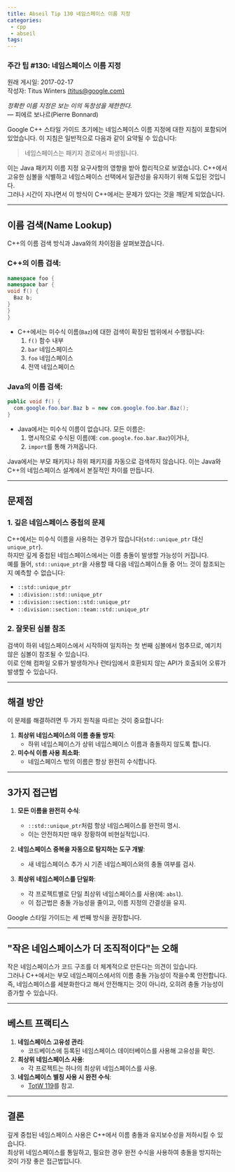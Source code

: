 ```yaml
---
title: Abseil Tip 130 네임스페이스 이름 지정
categories:
 - cpp
 - abseil
tags:
---
```


### 주간 팁 #130: 네임스페이스 이름 지정

원래 게시일: 2017-02-17  
작성자: Titus Winters [(titus@google.com)](mailto:titus@google.com)

*정확한 이름 지정은 보는 이의 독창성을 제한한다.*  
— 피에르 보나르(Pierre Bonnard)

Google C++ 스타일 가이드 초기에는 네임스페이스 이름 지정에 대한 지침이 포함되어 있었습니다. 이 지침은 일반적으로 다음과 같이 요약될 수 있습니다:

> 네임스페이스는 패키지 경로에서 파생됩니다.

이는 Java 패키지 이름 지정 요구사항의 영향을 받아 합리적으로 보였습니다. C++에서 고유한 심볼을 식별하고 네임스페이스 선택에서 일관성을 유지하기 위해 도입된 것입니다.  
그러나 시간이 지나면서 이 방식이 C++에서는 문제가 있다는 것을 깨닫게 되었습니다.

---

## **이름 검색(Name Lookup)**

C++의 이름 검색 방식과 Java와의 차이점을 살펴보겠습니다.

### C++의 이름 검색:

```cpp
namespace foo {
namespace bar {
void f() {
  Baz b;
}
}
}
```

- C++에서는 미수식 이름(`Baz`)에 대한 검색이 확장된 범위에서 수행됩니다:
  1. `f()` 함수 내부
  2. `bar` 네임스페이스
  3. `foo` 네임스페이스
  4. 전역 네임스페이스

### Java의 이름 검색:

```java
public void f() {
  com.google.foo.bar.Baz b = new com.google.foo.bar.Baz();
}
```

- Java에서는 미수식 이름이 없습니다. 모든 이름은:
  1. 명시적으로 수식된 이름(예: `com.google.foo.bar.Baz`)이거나,
  2. `import`를 통해 가져옵니다.

Java에서는 부모 패키지나 하위 패키지를 자동으로 검색하지 않습니다. 이는 Java와 C++의 네임스페이스 설계에서 본질적인 차이를 만듭니다.

---

## **문제점**

### 1. 깊은 네임스페이스 중첩의 문제
C++에서는 미수식 이름을 사용하는 경우가 많습니다(`std::unique_ptr` 대신 `unique_ptr`).  
하지만 깊게 중첩된 네임스페이스에서는 이름 충돌이 발생할 가능성이 커집니다.  
예를 들어, `std::unique_ptr`을 사용할 때 다음 네임스페이스들 중 어느 것이 참조되는지 예측할 수 없습니다:

- `::std::unique_ptr`
- `::division::std::unique_ptr`
- `::division::section::std::unique_ptr`
- `::division::section::team::std::unique_ptr`

### 2. 잘못된 심볼 참조
검색이 하위 네임스페이스에서 시작하여 일치하는 첫 번째 심볼에서 멈추므로, 예기치 않은 심볼이 참조될 수 있습니다.  
이로 인해 컴파일 오류가 발생하거나 런타임에서 호환되지 않는 API가 호출되어 오류가 발생할 수 있습니다.

---

## **해결 방안**

이 문제를 해결하려면 두 가지 원칙을 따르는 것이 중요합니다:
1. **최상위 네임스페이스의 이름 충돌 방지**:
   - 하위 네임스페이스가 상위 네임스페이스 이름과 충돌하지 않도록 합니다.
2. **미수식 이름 사용 최소화**:
   - 네임스페이스 밖의 이름은 항상 완전히 수식합니다.

---

## **3가지 접근법**

1. **모든 이름을 완전히 수식**:
   - `::std::unique_ptr`처럼 항상 네임스페이스를 완전히 명시.
   - 이는 안전하지만 매우 장황하여 비현실적입니다.

2. **네임스페이스 중복을 자동으로 탐지하는 도구 개발**:
   - 새 네임스페이스 추가 시 기존 네임스페이스와의 충돌 여부를 검사.

3. **최상위 네임스페이스를 단일화**:
   - 각 프로젝트별로 단일 최상위 네임스페이스를 사용(예: `absl`).
   - 이 접근법은 충돌 가능성을 줄이고, 이름 지정의 간결성을 유지.

Google 스타일 가이드는 세 번째 방식을 권장합니다.

---

## **"작은 네임스페이스가 더 조직적이다"는 오해**

작은 네임스페이스가 코드 구조를 더 체계적으로 만든다는 의견이 있습니다.  
그러나 C++에서는 부모 네임스페이스에서의 이름 충돌 가능성이 작을수록 안전합니다.  
즉, 네임스페이스를 세분화한다고 해서 안전해지는 것이 아니라, 오히려 충돌 가능성이 증가할 수 있습니다.

---

## **베스트 프랙티스**

1. **네임스페이스 고유성 관리**:
   - 코드베이스에 등록된 네임스페이스 데이터베이스를 사용해 고유성을 확인.
2. **최상위 네임스페이스 사용**:
   - 각 프로젝트는 하나의 최상위 네임스페이스를 사용.
3. **네임스페이스 별칭 사용 시 완전 수식**:
   - [TotW 119](http://google.github.io/styleguide/cppguide.html#Namespace_Names)를 참고.

---

## **결론**

깊게 중첩된 네임스페이스 사용은 C++에서 이름 충돌과 유지보수성을 저하시킬 수 있습니다.  
최상위 네임스페이스를 통일하고, 필요한 경우 완전 수식을 사용하여 충돌을 방지하는 것이 가장 좋은 접근법입니다.